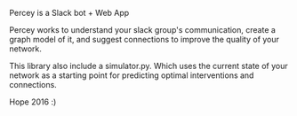 

Percey is a Slack bot + Web App

Percey works to understand your slack group's communication, create a graph model of it, 
and suggest connections to improve the quality of your network.

This library also include a simulator.py. Which uses the current state of 
your network as a starting point for predicting optimal interventions and 
connections.

Hope 2016 
:) 